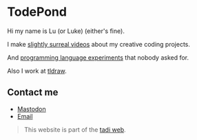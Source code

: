 # TodePond

Hi my name is Lu (or Luke) (either's fine).

I make [slightly surreal videos](https://youtube.com/@TodePond) about my creative coding projects.

And [programming language experiments](https://github.com/TodePond) that nobody asked for.

Also I work at [tldraw](https://tldraw.com).

## Contact me

* [Mastodon](https://mas.to/@TodePond)
* [Email](mailto:todepond@gmail.com)

> This website is part of the [tadi web](https://tadiweb.com).
